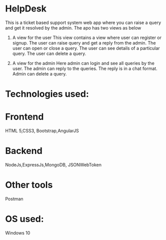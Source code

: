 # HelpDesk
This is a ticket based support system web app where you can raise a query and get it resolved by the admin. The apo has two views as below
1) A view for the user
This view contains a view where user can register or signup.
The user can raise query and get a reply from the admin.
The user can open or close a query.
The user can see details of a particular query.
The user can delete a query.

2) A view for the admin
Here admin can login and see all queries by the user.
The admin can reply to the queries. The reply is in a chat format.
Admin can delete a query.

# Technologies used:
# Frontend
HTML 5,CSS3, Bootstrap,AngularJS

# Backend
NodeJs,ExpressJs,MongoDB, JSONWebToken

# Other tools
Postman

# OS used: 
Windows 10
